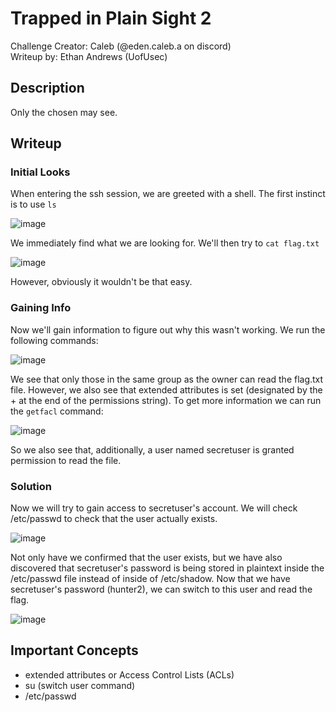 # Trapped in Plain Sight 2
Challenge Creator: Caleb (@eden.caleb.a on discord)  
Writeup by: Ethan Andrews (UofUsec)

## Description
Only the chosen may see.

## Writeup
### Initial Looks
When entering the ssh session, we are greeted with a shell. The first instinct is to use `ls` 

![image](https://github.com/user-attachments/assets/8f20f09f-b588-4298-9f49-eb5cd3907e99)

We immediately find what we are looking for. We'll then try to `cat flag.txt`

![image](https://github.com/user-attachments/assets/bd9549be-5540-4924-baf4-2440659aae42)

However, obviously it wouldn't be that easy.

### Gaining Info
Now we'll gain information to figure out why this wasn't working. We run the following commands:

![image](https://github.com/user-attachments/assets/35f04be6-d269-42e1-899c-34fce4051ebe)

We see that only those in the same group as the owner can read the flag.txt file. However, we also see that extended attributes is set (designated by the + at the end of the permissions string).
To get more information we can run the `getfacl` command:

![image](https://github.com/user-attachments/assets/6ba768b2-b5d9-47df-96e7-b4dc018d9ef8)

So we also see that, additionally, a user named secretuser is granted permission to read the file.

### Solution
Now we will try to gain access to secretuser's account. We will check /etc/passwd to check that the user actually exists.

![image](https://github.com/user-attachments/assets/867676b9-6612-4c60-9ea3-5ca2478e865b)

Not only have we confirmed that the user exists, but we have also discovered that secretuser's password is being stored in plaintext inside the /etc/passwd file instead of inside of /etc/shadow. Now that we have secretuser's password (hunter2), we can switch to this user and read the flag.

![image](https://github.com/user-attachments/assets/fa1f0bcf-71b6-4434-ae46-956c372d6792)


## Important Concepts
- extended attributes or Access Control Lists (ACLs)
- su (switch user command)
- /etc/passwd
